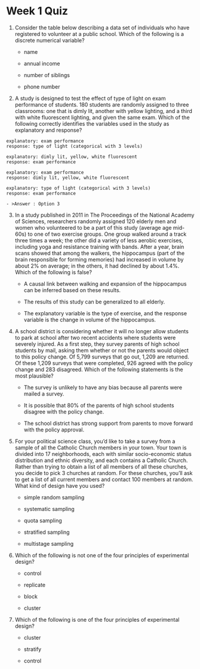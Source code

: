 # Week 1 Quiz
1. Consider the table below describing a data set of individuals who have registered to volunteer at a public school. Which of the following is a discrete numerical variable?
    - name


    - annual income


    - number of siblings


    - phone number

2. A study is designed to test the effect of type of light on exam performance of students. 180 students are randomly assigned to three classrooms: one that is dimly lit, another with yellow lighting, and a third with white fluorescent lighting, and given the same exam. Which of the following correctly identifies the variables used in the study as explanatory and response?


```
explanatory: exam performance
response: type of light (categorical with 3 levels)
```
```
explanatory: dimly lit, yellow, white fluorescent
response: exam performance
```
```
explanatory: exam performance
response: dimly lit, yellow, white fluorescent
```

```
explanatory: type of light (categorical with 3 levels)
response: exam performance
```
    - >Answer : Option 3
3. In a study published in 2011 in The Proceedings of the National Academy of Sciences, researchers randomly assigned 120 elderly men and women who volunteered to be a part of this study (average age mid-60s) to one of two exercise groups. One group walked around a track three times a week; the other did a variety of less aerobic exercises, including yoga and resistance training with bands. After a year, brain scans showed that among the walkers, the hippocampus (part of the brain responsible for forming memories) had increased in volume by about 2% on average; in the others, it had declined by about 1.4%. Which of the following is false?



    - A causal link between walking and expansion of the hippocampus can be inferred based on these results.


    - The results of this study can be generalized to all elderly.


    - The explanatory variable is the type of exercise, and the response variable is the change in volume of the hippocampus.

4. A school district is considering whether it will no longer allow students to park at school after two recent accidents where students were severely injured. As a first step, they survey parents of high school students by mail, asking them whether or not the parents would object to this policy change. Of 5,799 surveys that go out, 1,209 are returned. Of these 1,209 surveys that were completed, 926 agreed with the policy change and 283 disagreed. Which of the following statements is the most plausible?


    - The survey is unlikely to have any bias because all parents were mailed a survey.


    - It is possible that 80% of the parents of high school students disagree with the policy change.


    - The school district has strong support from parents to move forward with the policy approval.

5. For your political science class, you’d like to take a survey from a sample of all the Catholic Church members in your town. Your town is divided into 17 neighborhoods, each with similar socio-economic status distribution and ethnic diversity, and each contains a Catholic Church. Rather than trying to obtain a list of all members of all these churches, you decide to pick 3 churches at random. For these churches, you’ll ask to get a list of all current members and contact 100 members at random. What kind of design have you used?


    - simple random sampling


    - systematic sampling


    - quota sampling


    - stratified sampling


    - multistage sampling

6. Which of the following is not one of the four principles of experimental design?


    - control


    - replicate


    - block
    

    - cluster

7. Which of the following is one of the four principles of experimental design?


    - cluster


    - stratify


    - control
